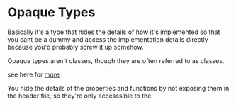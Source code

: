 # Opaque Types

Basically it's a type that hides the details of how it's implemented so that you cant be a dummy and access the implementation details directly because you'd probably screw it up somehow.

Opaque types aren't classes, though they are often referred to as classes.

see here for [more](https://developer.apple.com/library/content/documentation/CoreFoundation/Conceptual/CFDesignConcepts/Articles/OpaqueTypes.html#//apple_ref/doc/uid/20001106-CJBEJBHH)

You hide the details of the properties and functions by not exposing them in the header file, so they're only accesssible to the 